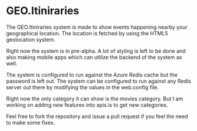 GEO.Itiniraries
===============
The GEO.Itiniraries system is made to show events happening nearby your geographical location. The location is fetched by using the HTML5 geolocation system.

Right now the system is in pre-alpha. A lot of styling is left to be done and also making mobile apps which can utilize the backend of the system as well.

The system is configured to run against the Azure Redis cache but the password is left out. The system can be configured to run against any Redis server out there by modifying the values in the web.config file.

Right now the only category it can show is the movies category.
But I am working on adding new features into apis.is to get new categories.

Feel free to fork the repository and issue a pull request if you feel the need to make some fixes.